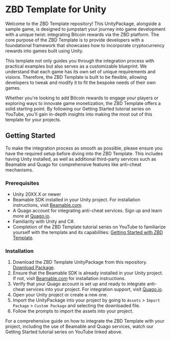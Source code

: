 # ZBD Template for Unity

Welcome to the ZBD Template repository! This UnityPackage, alongside a sample game, is designed to jumpstart your journey into game development with a unique twist: integrating Bitcoin rewards via the ZBD platform. The core purpose of the ZBD Template is to provide developers with a foundational framework that showcases how to incorporate cryptocurrency rewards into games built using Unity.

This template not only guides you through the integration process with practical examples but also serves as a customizable blueprint. We understand that each game has its own set of unique requirements and visions. Therefore, the ZBD Template is built to be flexible, allowing developers to tweak and modify it to fit the bespoke needs of their own games.

Whether you're looking to add Bitcoin rewards to engage your players or exploring ways to innovate game monetization, the ZBD Template offers a solid starting point. By following our Getting Started tutorial series on YouTube, you'll gain in-depth insights into making the most out of this template for your projects.

## Getting Started

To make the integration process as smooth as possible, please ensure you have the required setup before diving into the ZBD Template. This includes having Unity installed, as well as additional third-party services such as Beamable and Quago for comprehensive features like anti-cheat mechanisms.

### Prerequisites

- Unity 20XX.X or newer
- Beamable SDK installed in your Unity project. For installation instructions, visit [Beamable.com](https://beamable.com).
- A Quago account for integrating anti-cheat services. Sign up and learn more at [Quago.io](https://quago.io).
- Familiarity with Unity and C#.
- Completion of the ZBD Template tutorial series on YouTube to familiarize yourself with the template and its capabilities: [Getting Started with ZBD Template](https://www.youtube.com/playlist?list=PLaMJnpgudSAByEzoQ0wa3FSa2dx0VMtET).

### Installation

1. Download the ZBD Template UnityPackage from this repository. [Download Package](https://github.com/mandelmonkey/zbdtemplate/releases).
2. Ensure that the Beamable SDK is already installed in your Unity project. If not, visit [Beamable.com](https://beamable.com) for installation instructions.
3. Verify that your Quago account is set up and ready to integrate anti-cheat services into your project. For integration support, visit [Quago.io](https://quago.io).
4. Open your Unity project or create a new one.
5. Import the UnityPackage into your project by going to `Assets` > `Import Package` > `Custom Package` and selecting the downloaded file.
6. Follow the prompts to import the assets into your project.

For a comprehensive guide on how to integrate the ZBD Template with your project, including the use of Beamable and Quago services, watch our Getting Started tutorial series on YouTube linked above.
